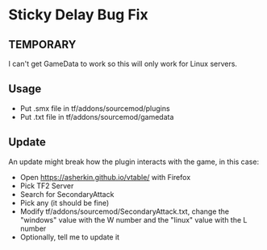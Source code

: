 # Sticky Delay Bug Fix

## TEMPORARY

I can't get GameData to work so this will only work for Linux servers.

## Usage

- Put .smx file in tf/addons/sourcemod/plugins
- Put .txt file in tf/addons/sourcemod/gamedata

## Update

An update might break how the plugin interacts with the game, in this case:

- Open https://asherkin.github.io/vtable/ with Firefox
- Pick TF2 Server
- Search for SecondaryAttack
- Pick any (it should be fine)
- Modify tf/addons/sourcemod/SecondaryAttack.txt, change the "windows" value with the W number and the "linux" value with the L number
- Optionally, tell me to update it
